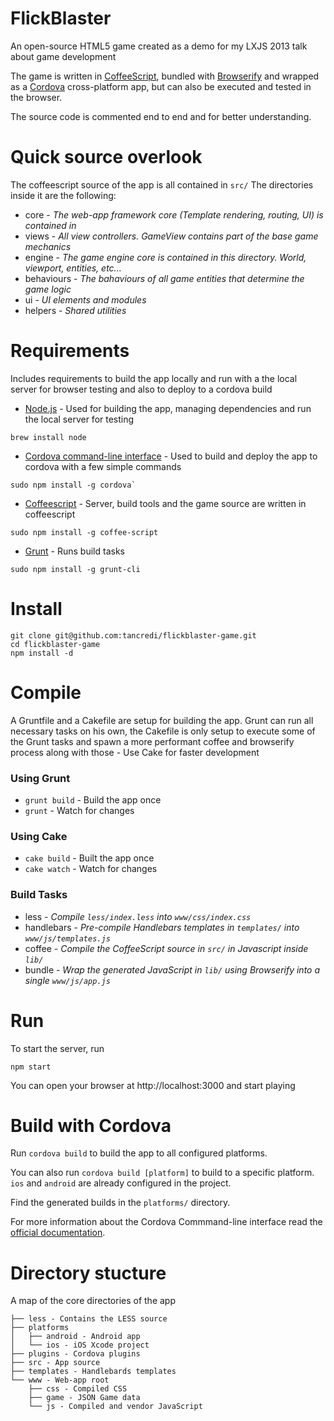 
# FlickBlaster

An open-source HTML5 game created as a demo for my LXJS 2013 talk about game development

The game is written in [CoffeeScript](http://coffeescript.org/), bundled with [Browserify](http://browserify.org/) and wrapped as a [Cordova](http://cordova.apache.org/) cross-platform app, but can also be executed and tested in the browser.

The source code is commented end to end and for better understanding.

# Quick source overlook

The coffeescript source of the app is all contained in `src/`
The directories inside it are the following:

* core - *The web-app framework core (Template rendering, routing, UI) is contained in*
* views - *All view controllers. GameView contains part of the base game mechanics*
* engine - *The game engine core is contained in this directory. World, viewport, entities, etc...*
* behaviours - *The bahaviours of all game entities that determine the game logic*
* ui - *UI elements and modules*
* helpers - *Shared utilities*

# Requirements

Includes requirements to build the app locally and run with a the local server for browser testing and also to deploy to a cordova build

* [Node.js](http://nodejs.org/) - Used for building the app, managing dependencies and run the local server for testing
```
brew install node
```

* [Cordova command-line interface](http://cordova.apache.org/docs/en/3.0.0/guide_cli_index.md.html) - Used to build and deploy the app to cordova with a few simple commands
```
sudo npm install -g cordova`
```

* [Coffeescript](coffeescript.com) - Server, build tools and the game source are written in coffeescript
```
sudo npm install -g coffee-script
```

* [Grunt](http://gruntjs.com/) - Runs build tasks
```
sudo npm install -g grunt-cli
```

# Install

```
git clone git@github.com:tancredi/flickblaster-game.git
cd flickblaster-game
npm install -d
```

# Compile

A Gruntfile and a Cakefile are setup for building the app.
Grunt can run all necessary tasks on his own, the Cakefile is only setup to execute some of the Grunt tasks and spawn a more performant coffee and browserify process along with those - Use Cake for faster development

### Using Grunt

* `grunt build` - Build the app once
* `grunt` - Watch for changes

### Using Cake

* `cake build` - Built the app once
* `cake watch` - Watch for changes

### Build Tasks

* less - *Compile `less/index.less` into `www/css/index.css`*
* handlebars - *Pre-compile Handlebars templates in `templates/` into `www/js/templates.js`*
* coffee - *Compile the CoffeeScript source in `src/` in Javascript inside `lib/`*
* bundle - *Wrap the generated JavaScript in `lib/` using Browserify into a single `www/js/app.js`*

# Run

To start the server, run

```
npm start
```

You can open your browser at http://localhost:3000 and start playing

# Build with Cordova

Run `cordova build` to build the app to all configured platforms.

You can also run `cordova build [platform]` to build to a specific platform. `ios` and `android` are already configured in the project.

Find the generated builds in the `platforms/` directory.

For more information about the Cordova Commmand-line interface read the [official documentation](http://cordova.apache.org/docs/en/2.9.0/guide_cli_index.md.html).

# Directory stucture

A map of the core directories of the app

```
├── less - Contains the LESS source
├── platforms
│   ├── android - Android app
│   └── ios - iOS Xcode project
├── plugins - Cordova plugins
├── src - App source
├── templates - Handlebards templates
└── www - Web-app root
    ├── css - Compiled CSS
    ├── game - JSON Game data
    └── js - Compiled and vendor JavaScript
```
